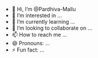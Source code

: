 - 👋 Hi, I’m @Pardhiva-Mallu
- 👀 I’m interested in ...
- 🌱 I’m currently learning ...
- 💞️ I’m looking to collaborate on ...
- 📫 How to reach me ...
- 😄 Pronouns: ...
- ⚡ Fun fact: ...

<!---
Pardhiva-Mallu/Pardhiva-Mallu is a ✨ special ✨ repository because its `README.md` (this file) appears on your GitHub profile.
You can click the Preview link to take a look at your changes.
--->
